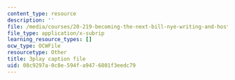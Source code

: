```yaml
---
content_type: resource
description: ''
file: /media/courses/20-219-becoming-the-next-bill-nye-writing-and-hosting-the-educational-show-january-iap-2015/08c9297a0c8e594fa9476801f3eedc79_tgUyvasUtbA.vtt
file_type: application/x-subrip
learning_resource_types: []
ocw_type: OCWFile
resourcetype: Other
title: 3play caption file
uid: 08c9297a-0c8e-594f-a947-6801f3eedc79
---
```

